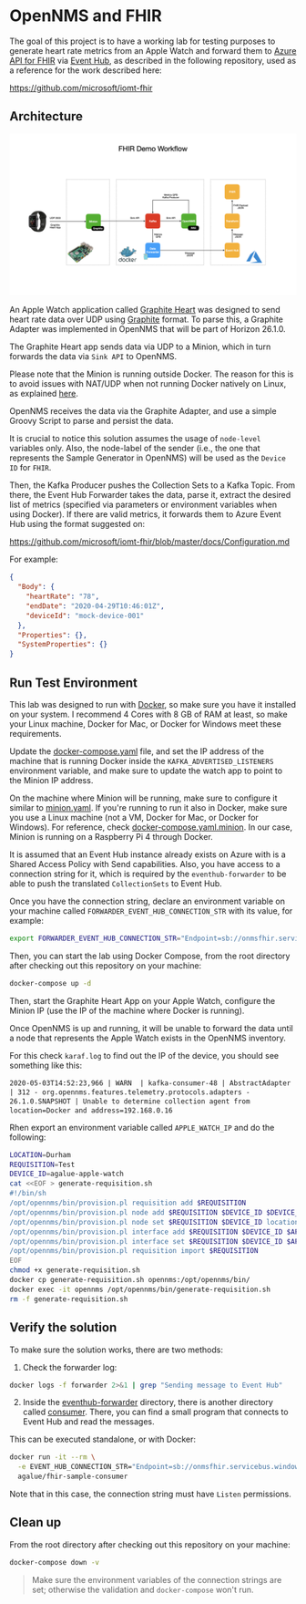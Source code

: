 OpenNMS and FHIR
====

The goal of this project is to have a working lab for testing purposes to generate heart rate metrics from an Apple Watch and forward them to [Azure API for FHIR](https://azure.microsoft.com/en-us/services/azure-api-for-fhir/) via [Event Hub](https://azure.microsoft.com/en-us/services/event-hubs/), as described in the following repository, used as a reference for the work described here:

https://github.com/microsoft/iomt-fhir

## Architecture

![Diagram](assets/FHIR-Demo.001.png)

An Apple Watch application called [Graphite Heart](https://github.com/RangerRick/graphite-heart) was designed to send heart rate data over UDP using [Graphite](https://graphiteapp.org/) format. To parse this, a Graphite Adapter was implemented in OpenNMS that will be part of Horizon 26.1.0.
 
The Graphite Heart app sends data via UDP to a Minion, which in turn forwards the data via `Sink API` to OpenNMS.

Please note that the Minion is running outside Docker. The reason for this is to avoid issues with NAT/UDP when not running Docker natively on Linux, as explained [here](https://opennms.discourse.group/t/running-in-docker-and-receiving-flows-traps-or-syslog-messages-over-udp/1103).

OpenNMS receives the data via the Graphite Adapter, and use a simple Groovy Script to parse and persist the data.

It is crucial to notice this solution assumes the usage of `node-level` variables only. Also, the node-label of the sender (i.e., the one that represents the Sample Generator in OpenNMS) will be used as the `Device ID` for `FHIR`.

Then, the Kafka Producer pushes the Collection Sets to a Kafka Topic. From there, the Event Hub Forwarder takes the data, parse it, extract the desired list of metrics (specified via parameters or environment variables when using Docker). If there are valid metrics, it forwards them to Azure Event Hub using the format suggested on:

https://github.com/microsoft/iomt-fhir/blob/master/docs/Configuration.md 

For example:

```json
{
  "Body": {
    "heartRate": "78",
    "endDate": "2020-04-29T10:46:01Z",
    "deviceId": "mock-device-001"
  },
  "Properties": {},
  "SystemProperties": {}
}
```

## Run Test Environment

This lab was designed to run with [Docker](https://docker.io), so make sure you have it installed on your system. I recommend 4 Cores with 8 GB of RAM at least, so make your Linux machine, Docker for Mac, or Docker for Windows meet these requirements.

Update the [docker-compose.yaml](docker-compose.yaml) file, and set the IP address of the machine that is running Docker inside the `KAFKA_ADVERTISED_LISTENERS` environment variable, and make sure to update the watch app to point to the Minion IP address.

On the machine where Minion will be running, make sure to configure it similar to [minion.yaml](minion.yaml). If you're running to run it also in Docker, make sure you use a Linux machine (not a VM, Docker for Mac, or Docker for Windows). For reference, check [docker-compose.yaml.minion](docker-compose.yaml.minion). In our case, Minion is running on a Raspberry Pi 4 through Docker.

It is assumed that an Event Hub instance already exists on Azure with is a Shared Access Policy with Send capabilities. Also, you have access to a connection string for it, which is required by the `eventhub-forwarder` to be able to push the translated `CollectionSets` to Event Hub.

Once you have the connection string, declare an environment variable on your machine called `FORWARDER_EVENT_HUB_CONNECTION_STR` with its value, for example:

```bash
export FORWARDER_EVENT_HUB_CONNECTION_STR="Endpoint=sb://onmsfhir.servicebus.windows.net/;SharedAccessKeyName=send;SharedAccessKey=XXXXXXX;EntityPath=fhirhub"
```

Then, you can start the lab using Docker Compose, from the root directory after checking out this repository on your machine:

```bash
docker-compose up -d
```

Then, start the Graphite Heart App on your Apple Watch, configure the Minion IP (use the IP of the machine where Docker is running).

Once OpenNMS is up and running, it will be unable to forward the data until a node that represents the Apple Watch exists in the OpenNMS inventory.

For this check `karaf.log` to find out the IP of the device, you should see something like this:

```
2020-05-03T14:52:23,966 | WARN  | kafka-consumer-48 | AbstractAdapter                  | 312 - org.opennms.features.telemetry.protocols.adapters - 26.1.0.SNAPSHOT | Unable to determine collection agent from location=Docker and address=192.168.0.16
```

Rhen export an environment variable called `APPLE_WATCH_IP` and do the following:

```bash
LOCATION=Durham
REQUISITION=Test
DEVICE_ID=agalue-apple-watch
cat <<EOF > generate-requisition.sh
#!/bin/sh
/opt/opennms/bin/provision.pl requisition add $REQUISITION
/opt/opennms/bin/provision.pl node add $REQUISITION $DEVICE_ID $DEVICE_ID
/opt/opennms/bin/provision.pl node set $REQUISITION $DEVICE_ID location $LOCATION
/opt/opennms/bin/provision.pl interface add $REQUISITION $DEVICE_ID $APPLE_WATCH_IP
/opt/opennms/bin/provision.pl interface set $REQUISITION $DEVICE_ID $APPLE_WATCH_IP snmp-primary N
/opt/opennms/bin/provision.pl requisition import $REQUISITION
EOF
chmod +x generate-requisition.sh
docker cp generate-requisition.sh opennms:/opt/opennms/bin/
docker exec -it opennms /opt/opennms/bin/generate-requisition.sh
rm -f generate-requisition.sh
```

## Verify the solution

To make sure the solution works, there are two methods:

1) Check the forwarder log:

```bash
docker logs -f forwarder 2>&1 | grep "Sending message to Event Hub"
```

2) Inside the [eventhub-forwarder](eventhub-forwarder) directory, there is another directory called [consumer](eventhub-forwarder/consumer). There, you can find a small program that connects to Event Hub and read the messages.

This can be executed standalone, or with Docker:

```bash
docker run -it --rm \
  -e EVENT_HUB_CONNECTION_STR="Endpoint=sb://onmsfhir.servicebus.windows.net;SharedAccessKeyName=listen;SharedAccessKey=XXXXX;EntityPath=fhirhub" \
  agalue/fhir-sample-consumer
```

Note that in this case, the connection string must have `Listen` permissions.

## Clean up

From the root directory after checking out this repository on your machine:

```bash
docker-compose down -v
```

> Make sure the environment variables of the connection strings are set; otherwise the validation and `docker-compose` won't run.

